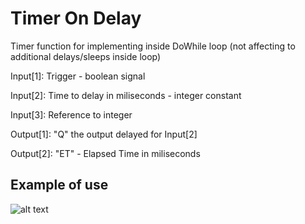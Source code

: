# Timer On Delay

Timer function for implementing inside DoWhile loop (not affecting to additional delays/sleeps inside loop)

Input[1]: Trigger - boolean signal

Input[2]: Time to delay in miliseconds - integer constant

Input[3]: Reference to integer

Output[1]: "Q" the output delayed for Input[2]

Output[2]: "ET" - Elapsed Time in miliseconds

## Example of use

![alt text](https://github.com/kkuba91/LabView_PLC/blob/master/TimerOnDelay/TON_Example1.png?raw=true)
